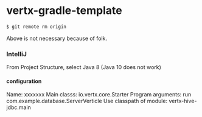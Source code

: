 # vertx-gradle-template

```bash
$ git remote rm origin
```
Above is not necessary because of folk.

### IntelliJ
From Project Structure, select Java 8 (Java 10 does not work)

#### configuration
Name: xxxxxxx
Main classs: io.vertx.core.Starter
Program arguments: run com.example.database.ServerVerticle
Use classpath of module: vertx-hive-jdbc.main